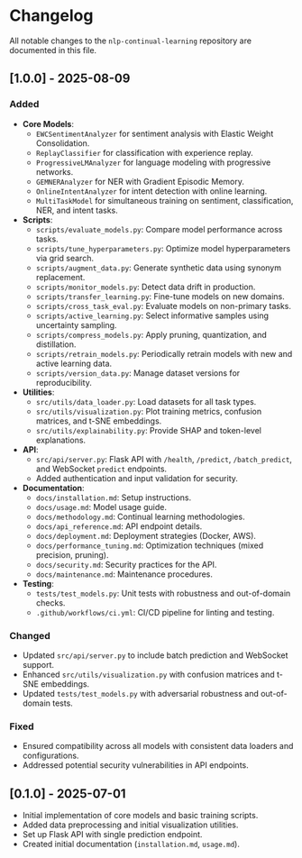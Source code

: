 # Changelog

All notable changes to the `nlp-continual-learning` repository are documented in this file.

## [1.0.0] - 2025-08-09

### Added
- **Core Models**:
  - `EWCSentimentAnalyzer` for sentiment analysis with Elastic Weight Consolidation.
  - `ReplayClassifier` for classification with experience replay.
  - `ProgressiveLMAnalyzer` for language modeling with progressive networks.
  - `GEMNERAnalyzer` for NER with Gradient Episodic Memory.
  - `OnlineIntentAnalyzer` for intent detection with online learning.
  - `MultiTaskModel` for simultaneous training on sentiment, classification, NER, and intent tasks.
- **Scripts**:
  - `scripts/evaluate_models.py`: Compare model performance across tasks.
  - `scripts/tune_hyperparameters.py`: Optimize model hyperparameters via grid search.
  - `scripts/augment_data.py`: Generate synthetic data using synonym replacement.
  - `scripts/monitor_models.py`: Detect data drift in production.
  - `scripts/transfer_learning.py`: Fine-tune models on new domains.
  - `scripts/cross_task_eval.py`: Evaluate models on non-primary tasks.
  - `scripts/active_learning.py`: Select informative samples using uncertainty sampling.
  - `scripts/compress_models.py`: Apply pruning, quantization, and distillation.
  - `scripts/retrain_models.py`: Periodically retrain models with new and active learning data.
  - `scripts/version_data.py`: Manage dataset versions for reproducibility.
- **Utilities**:
  - `src/utils/data_loader.py`: Load datasets for all task types.
  - `src/utils/visualization.py`: Plot training metrics, confusion matrices, and t-SNE embeddings.
  - `src/utils/explainability.py`: Provide SHAP and token-level explanations.
- **API**:
  - `src/api/server.py`: Flask API with `/health`, `/predict`, `/batch_predict`, and WebSocket `predict` endpoints.
  - Added authentication and input validation for security.
- **Documentation**:
  - `docs/installation.md`: Setup instructions.
  - `docs/usage.md`: Model usage guide.
  - `docs/methodology.md`: Continual learning methodologies.
  - `docs/api_reference.md`: API endpoint details.
  - `docs/deployment.md`: Deployment strategies (Docker, AWS).
  - `docs/performance_tuning.md`: Optimization techniques (mixed precision, pruning).
  - `docs/security.md`: Security practices for the API.
  - `docs/maintenance.md`: Maintenance procedures.
- **Testing**:
  - `tests/test_models.py`: Unit tests with robustness and out-of-domain checks.
  - `.github/workflows/ci.yml`: CI/CD pipeline for linting and testing.

### Changed
- Updated `src/api/server.py` to include batch prediction and WebSocket support.
- Enhanced `src/utils/visualization.py` with confusion matrices and t-SNE embeddings.
- Updated `tests/test_models.py` with adversarial robustness and out-of-domain tests.

### Fixed
- Ensured compatibility across all models with consistent data loaders and configurations.
- Addressed potential security vulnerabilities in API endpoints.

## [0.1.0] - 2025-07-01
- Initial implementation of core models and basic training scripts.
- Added data preprocessing and initial visualization utilities.
- Set up Flask API with single prediction endpoint.
- Created initial documentation (`installation.md`, `usage.md`).